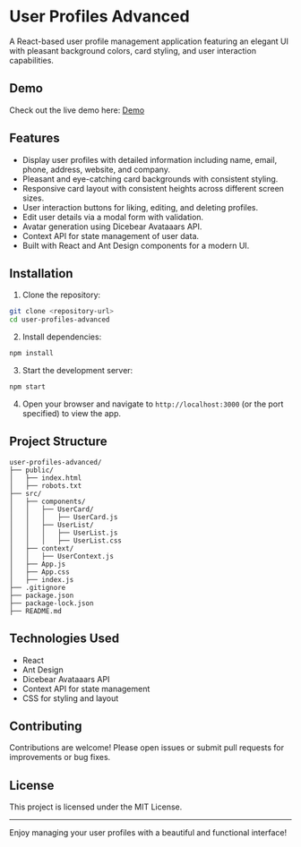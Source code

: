 # User Profiles Advanced

A React-based user profile management application featuring an elegant UI with pleasant background colors, card styling, and user interaction capabilities.

## Demo

Check out the live demo here: [Demo](https://user-profiles-advanced-ochre.vercel.app/)

## Features

- Display user profiles with detailed information including name, email, phone, address, website, and company.
- Pleasant and eye-catching card backgrounds with consistent styling.
- Responsive card layout with consistent heights across different screen sizes.
- User interaction buttons for liking, editing, and deleting profiles.
- Edit user details via a modal form with validation.
- Avatar generation using Dicebear Avataaars API.
- Context API for state management of user data.
- Built with React and Ant Design components for a modern UI.

## Installation

1. Clone the repository:

```bash
git clone <repository-url>
cd user-profiles-advanced
```

2. Install dependencies:

```bash
npm install
```

3. Start the development server:

```bash
npm start
```

4. Open your browser and navigate to `http://localhost:3000` (or the port specified) to view the app.

## Project Structure

```
user-profiles-advanced/
├── public/
│   ├── index.html
│   ├── robots.txt
├── src/
│   ├── components/
│   │   ├── UserCard/
│   │   │   ├── UserCard.js
│   │   ├── UserList/
│   │   │   ├── UserList.js
│   │   │   ├── UserList.css
│   ├── context/
│   │   ├── UserContext.js
│   ├── App.js
│   ├── App.css
│   ├── index.js
├── .gitignore
├── package.json
├── package-lock.json
├── README.md
```

## Technologies Used

- React
- Ant Design
- Dicebear Avataaars API
- Context API for state management
- CSS for styling and layout

## Contributing

Contributions are welcome! Please open issues or submit pull requests for improvements or bug fixes.

## License

This project is licensed under the MIT License.

---

Enjoy managing your user profiles with a beautiful and functional interface!

